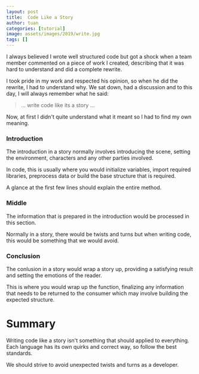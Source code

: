 ```yaml
---
layout: post
title:  Code Like a Story
author: tuan
categories: [tutorial]
image: assets/images/2019/write.jpg
tags: []
---
```


I always believed I wrote well structured code but got a shock when a team member commented
on a piece of work I created, describing that it was hard to understand and did a complete rewrite. 

I took pride in my work and respected his opinion, so when he did the rewrite, I had to understand why. We sat down, had a discussion and to this day, I will always remember what he said:

> ... write code like its a story ...

Now, at first I didn't quite understand what it meant so I had to find my own meaning.

### Introduction

The introduction in a story normally involves introducing the scene, setting the environment, characters 
and any other parties involved.

In code, this is usually where you would initialize variables, import required libraries, preprocess data or build 
the base structure that is required.

A glance at the first few lines should explain the entire method.

### Middle

The information that is prepared in the introduction would be processed in this section. 

Normally in a story, there would be twists and turns but when writing code, this would be something 
that we would avoid.

### Conclusion

The conlusion in a story would wrap a story up, providing a satisfying result and setting the emotions of the reader. 

This is where you would wrap up the function, finalizing any information that needs to be returned
to the consumer which may involve building the expected structure.

# Summary

Writing code like a story isn't something that should applied to everything. Each language has its own quirks
and correct way, so follow the best standards.

We should strive to avoid unexpected twists and turns as a developer.